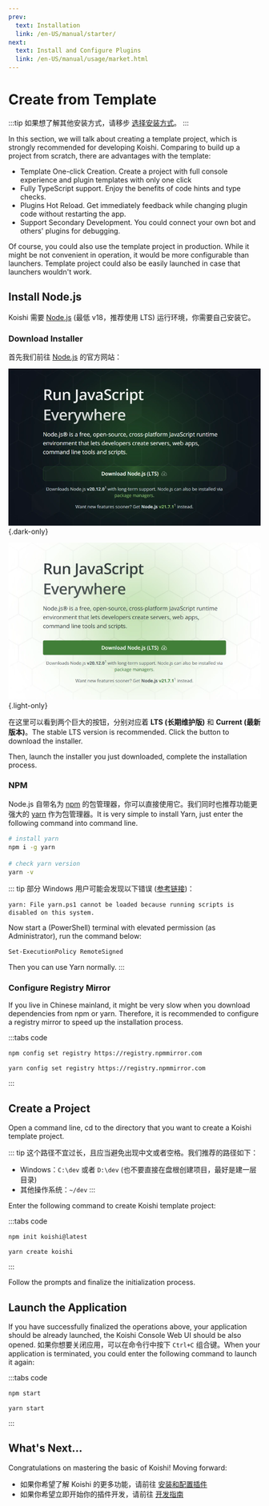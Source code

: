 ```yaml
---
prev:
  text: Installation
  link: /en-US/manual/starter/
next:
  text: Install and Configure Plugins
  link: /en-US/manual/usage/market.html
---
```


# Create from Template

:::tip
如果想了解其他安装方式，请移步 [选择安装方式](./index.md)。
:::

In this section, we will talk about creating a template project, which is strongly recommended for developing Koishi. Comparing to build up a project from scratch, there are advantages with the template:

- Template One-click Creation. Create a project with full console experience and plugin templates with only one click
- Fully TypeScript support. Enjoy the benefits of code hints and type checks.
- Plugins Hot Reload. Get immediately feedback while changing plugin code without restarting the app.
- Support Secondary Development. You could connect your own bot and others' plugins for debugging.

Of course, you could also use the template project in production. While it might be not convenient in operation, it would be more configurable than launchers. Template project could also be easily launched in case that launchers wouldn't work.

## Install Node.js

Koishi 需要 [Node.js](https://nodejs.org/) (最低 v18，推荐使用 LTS) 运行环境，你需要自己安装它。

### Download Installer

首先我们前往 [Node.js](https://nodejs.org/) 的官方网站：

![home](/manual/nodejs/home-dark.webp) {.dark-only}

![home](/manual/nodejs/home-light.webp) {.light-only}

在这里可以看到两个巨大的按钮，分别对应着 **LTS (长期维护版)** 和 **Current (最新版本)**。The stable LTS version is recommended. Click the button to download the installer.

Then, launch the installer you just downloaded, complete the installation process.

### NPM

Node.js 自带名为 [npm](https://www.npmjs.com/) 的包管理器，你可以直接使用它。我们同时也推荐功能更强大的 [yarn](https://classic.yarnpkg.com/) 作为包管理器。It is very simple to install Yarn, just enter the following command into command line.

```sh
# install yarn
npm i -g yarn

# check yarn version
yarn -v
```

::: tip
部分 Windows 用户可能会发现以下错误 ([参考链接](https://learn.microsoft.com/zh-cn/powershell/module/microsoft.powershell.core/about/about_execution_policies))：

```text
yarn: File yarn.ps1 cannot be loaded because running scripts is disabled on this system.
```

Now start a (PowerShell) terminal with elevated permission (as Administrator), run the command below:

```sh
Set-ExecutionPolicy RemoteSigned
```

Then you can use Yarn normally.
:::

### Configure Registry Mirror

If you live in Chinese mainland, it might be very slow when you download dependencies from npm or yarn. Therefore, it is recommended to configure a registry mirror to speed up the installation process.

:::tabs code

```npm
npm config set registry https://registry.npmmirror.com
```

```yarn
yarn config set registry https://registry.npmmirror.com
```

:::

## Create a Project

Open a command line, cd to the directory that you want to create a Koishi template project.

::: tip
这个路径不宜过长，且应当避免出现中文或者空格。我们推荐的路径如下：

- Windows：`C:\dev` 或者 `D:\dev` (也不要直接在盘根创建项目，最好是建一层目录)
- 其他操作系统：`~/dev`
  :::

Enter the following command to create Koishi template project:

:::tabs code

```npm
npm init koishi@latest
```

```yarn
yarn create koishi
```

:::

Follow the prompts and finalize the initialization process.

## Launch the Application

If you have successfully finalized the operations above, your application should be already launched, the Koishi Console Web UI should be also opened. 如果你想要关闭应用，可以在命令行中按下 `Ctrl+C` 组合键。When your application is terminated, you could enter the following command to launch it again:

:::tabs code

```npm
npm start
```

```yarn
yarn start
```

:::

## What's Next...

Congratulations on mastering the basic of Koishi! Moving forward:

- 如果你希望了解 Koishi 的更多功能，请前往 [安装和配置插件](../usage/market.md)
- 如果你希望立即开始你的插件开发，请前往 [开发指南](../../guide/index.md)
